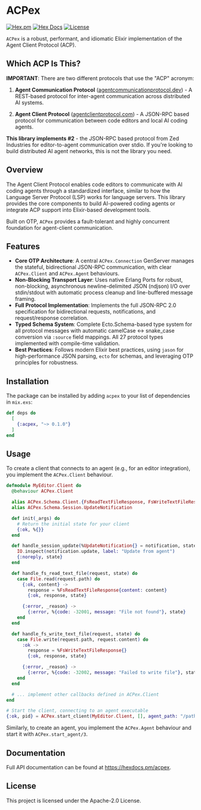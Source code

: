 # ACPex

[![Hex.pm](https://img.shields.io/hexpm/v/acpex.svg)](https://hex.pm/packages/acpex)
[![Hex Docs](https://img.shields.io/badge/hex-docs-lightgreen.svg)](https://hexdocs.pm/acpex/)
[![License](https://img.shields.io/hexpm/l/acpex.svg)](https://github.com/yourusername/acpex/blob/main/LICENSE)

`ACPex` is a robust, performant, and idiomatic Elixir implementation of the
Agent Client Protocol (ACP).

## Which ACP Is This?

**IMPORTANT**: There are two different protocols that use the "ACP" acronym:

1. **Agent Communication Protocol**
   ([agentcommunicationprotocol.dev](https://agentcommunicationprotocol.dev)) -
   A REST-based protocol for inter-agent communication across distributed AI
   systems.

2. **Agent Client Protocol**
   ([agentclientprotocol.com](https://agentclientprotocol.com)) - A JSON-RPC
   based protocol for communication between code editors and local AI coding
   agents.

**This library implements #2** - the JSON-RPC based protocol from Zed Industries
for editor-to-agent communication over stdio. If you're looking to build
distributed AI agent networks, this is not the library you need.

## Overview

The Agent Client Protocol enables code editors to communicate with AI coding
agents through a standardized interface, similar to how the Language Server
Protocol (LSP) works for language servers. This library provides the core
components to build AI-powered coding agents or integrate ACP support into
Elixir-based development tools.

Built on OTP, `ACPex` provides a fault-tolerant and highly concurrent foundation
for agent-client communication.

## Features

- **Core OTP Architecture**: A central `ACPex.Connection` GenServer manages the
  stateful, bidirectional JSON-RPC communication, with clear `ACPex.Client` and
  `ACPex.Agent` behaviours.
- **Non-Blocking Transport Layer**: Uses native Erlang Ports for robust,
  non-blocking, asynchronous newline-delimited JSON (ndjson) I/O over
  stdin/stdout with automatic process cleanup and line-buffered message framing.
- **Full Protocol Implementation**: Implements the full JSON-RPC 2.0
  specification for bidirectional requests, notifications, and request/response
  correlation.
- **Typed Schema System**: Complete Ecto.Schema-based type system for all
  protocol messages with automatic camelCase ↔ snake_case conversion via
  `:source` field mappings. All 27 protocol types implemented with compile-time
  validation.
- **Best Practices**: Follows modern Elixir best practices, using `jason` for
  high-performance JSON parsing, `ecto` for schemas, and leveraging OTP
  principles for robustness.

## Installation

The package can be installed by adding `acpex` to your list of dependencies in
`mix.exs`:

```elixir
def deps do
  [
    {:acpex, "~> 0.1.0"}
  ]
end
```

## Usage

To create a client that connects to an agent (e.g., for an editor integration),
you implement the `ACPex.Client` behaviour.

```elixir
defmodule MyEditor.Client do
  @behaviour ACPex.Client

  alias ACPex.Schema.Client.{FsReadTextFileResponse, FsWriteTextFileResponse}
  alias ACPex.Schema.Session.UpdateNotification

  def init(_args) do
    # Return the initial state for your client
    {:ok, %{}}
  end

  def handle_session_update(%UpdateNotification{} = notification, state) do
    IO.inspect(notification.update, label: "Update from agent")
    {:noreply, state}
  end

  def handle_fs_read_text_file(request, state) do
    case File.read(request.path) do
      {:ok, content} ->
        response = %FsReadTextFileResponse{content: content}
        {:ok, response, state}

      {:error, _reason} ->
        {:error, %{code: -32001, message: "File not found"}, state}
    end
  end

  def handle_fs_write_text_file(request, state) do
    case File.write(request.path, request.content) do
      :ok ->
        response = %FsWriteTextFileResponse{}
        {:ok, response, state}

      {:error, _reason} ->
        {:error, %{code: -32002, message: "Failed to write file"}, state}
    end
  end

  # ... implement other callbacks defined in ACPex.Client
end

# Start the client, connecting to an agent executable
{:ok, pid} = ACPex.start_client(MyEditor.Client, [], agent_path: "/path/to/my/agent")
```

Similarly, to create an agent, you implement the `ACPex.Agent` behaviour and
start it with `ACPex.start_agent/3`.

## Documentation

Full API documentation can be found at <https://hexdocs.pm/acpex>.

## License

This project is licensed under the Apache-2.0 License.
